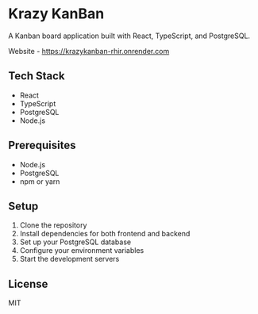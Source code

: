 # Krazy KanBan

A Kanban board application built with React, TypeScript, and PostgreSQL.


Website - https://krazykanban-rhir.onrender.com


## Tech Stack

- React
- TypeScript
- PostgreSQL
- Node.js

## Prerequisites

- Node.js
- PostgreSQL
- npm or yarn

## Setup

1. Clone the repository
2. Install dependencies for both frontend and backend
3. Set up your PostgreSQL database
4. Configure your environment variables
5. Start the development servers

## License

MIT
